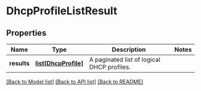 # DhcpProfileListResult

## Properties
Name | Type | Description | Notes
------------ | ------------- | ------------- | -------------
**results** | [**list[DhcpProfile]**](DhcpProfile.md) | A paginated list of logical DHCP profiles. | 

[[Back to Model list]](../README.md#documentation-for-models) [[Back to API list]](../README.md#documentation-for-api-endpoints) [[Back to README]](../README.md)

